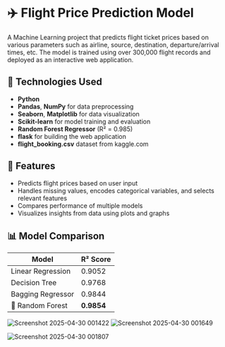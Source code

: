 # ✈️ Flight Price Prediction Model

A Machine Learning project that predicts flight ticket prices based on various parameters such as airline, source, destination, departure/arrival times, etc. The model is trained using over 300,000 flight records and deployed as an interactive web application.

## 🔧 Technologies Used

- **Python**
- **Pandas**, **NumPy** for data preprocessing
- **Seaborn**, **Matplotlib** for data visualization
- **Scikit-learn** for model training and evaluation
- **Random Forest Regressor** (R² = 0.985)
- **flask** for building the web application
- **flight_booking.csv** dataset from kaggle.com

## 🚀 Features

- Predicts flight prices based on user input
- Handles missing values, encodes categorical variables, and selects relevant features
- Compares performance of multiple models
- Visualizes insights from data using plots and graphs

## 📊 Model Comparison

| Model                | R² Score  |
|---------------------|-----------|
| Linear Regression    | 0.9052    |
| Decision Tree        | 0.9768    |
| Bagging Regressor    | 0.9844    |
| 🌟 Random Forest      | **0.9854** |


![Screenshot 2025-04-30 001422](https://github.com/user-attachments/assets/e3e65138-e153-48b8-a516-903a64acb1f3)
![Screenshot 2025-04-30 001649](https://github.com/user-attachments/assets/9ccfd309-4ebd-4427-b094-4c74a93f7315)

![Screenshot 2025-04-30 001807](https://github.com/user-attachments/assets/4e681eba-656d-4892-bab7-f7d6a0424d2e)



